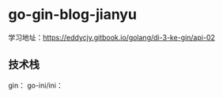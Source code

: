# go-gin-blog-jianyu
学习地址：https://eddycjy.gitbook.io/golang/di-3-ke-gin/api-02

## 技术栈
gin：
go-ini/ini：

